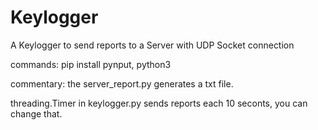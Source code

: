 # Keylogger
A Keylogger to send reports to a Server with UDP Socket connection

commands: pip install pynput, python3

commentary: the server_report.py  generates a txt file.

threading.Timer in keylogger.py sends reports each 10 seconts, you can change that.
